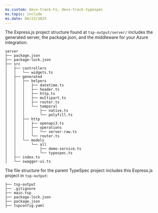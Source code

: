 ```yaml
---
ms.custom: devx-track-ts, devx-track-typespec
ms.topic: include
ms.date: 04/23/2025
---
```

The Express.js project structure found at `tsp-output/server/` includes the generated server, the package.json, and the middleware for your Azure integration. 

```console
server
├── package.json
├── package-lock.json
├── src
│   ├── controllers
│   │   └── widgets.ts
│   ├── generated
│   │   ├── helpers
│   │   │   ├── datetime.ts
│   │   │   ├── header.ts
│   │   │   ├── http.ts
│   │   │   ├── multipart.ts
│   │   │   ├── router.ts
│   │   │   └── temporal
│   │   │       ├── native.ts
│   │   │       └── polyfill.ts
│   │   ├── http
│   │   │   ├── openapi3.ts
│   │   │   ├── operations
│   │   │   │   └── server-raw.ts
│   │   │   └── router.ts
│   │   └── models
│   │       └── all
│   │           ├── demo-service.ts
│   │           └── typespec.ts
│   ├── index.ts
│   └── swagger-ui.ts
```

The file structure for the parent TypeSpec project includes this Express.js project in `tsp-output`:

```console
├── tsp-output
├── .gitignore
├── main.tsp
├── package-lock.json
├── package.json
├── tspconfig.yaml
```